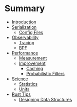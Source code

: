 # Summary

- [Introduction](./intro.md)
- [Serialization](./serialization/README.md)
  - [Config Files](./serialization/configuration.md)
- [Observability](./observability/README.md)
  - [Tracing](./observability/tracing.md)
  - [BPF]()
- [Performance]()
  - [Measurement]()
  - [Improvement]()
    - [Caching]()
    - [Probabilistic Filters]()
- [Science]()
  - [Statistics]()
  - [Units]()
- [Rust Tips](./tips/README.md)
  - [Designing Data Structures](./tips/data-structures.md)